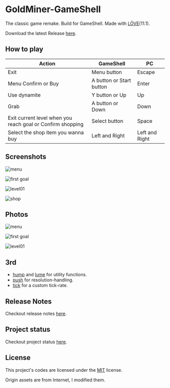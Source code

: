 # GoldMiner-GameShell

The classic game remake. Build for GameShell. Made with [LÖVE](https://love2d.org/)(11.1).

Download the latest Release [here](https://github.com/zzxzzk115/GoldMiner-GameShell/releases/latest).

## How to play

| Action                                                     | GameShell                | PC             |
| ---------------------------------------------------------- | ------------------------ | -------------- |
| Exit                                                       | Menu button              | Escape         |
| Menu Confirm or Buy                                        | A button or Start button | Enter          |
| Use dynamite                                               | Y button or Up           | Up             |
| Grab                                                       | A button or Down         | Down           |
| Exit current level when you reach goal or Confirm shopping | Select button            | Space          |
| Select the shop item you wanna buy                         | Left and Right           | Left and Right |

## Screenshots

![menu](./pictures/screenshots_01_main_menu.png)

![first goal](./pictures/screenshots_02_first_goal.png)

![level01](./pictures/screenshots_03_level01.png)

![shop](./pictures/screenshots_04_shop.png)

## Photos

![menu](./pictures/photos_01_main_menu.jpg)

![first goal](./pictures/photos_02_first_goal.jpg)

![level01](./pictures/photos_03_level01.jpg)

## 3rd

- [hump](https://github.com/vrld/hump) and [lume](https://github.com/rxi/lume) for utility functions.
- [push](https://github.com/Ulydev/push) for resolution-handling.
- [tick](https://github.com/bjornbytes/tick) for a custom tick-rate.

## Release Notes

Checkout release notes [here](./ReleaseNotes.md).

## Project status

Checkout project status [here](https://github.com/zzxzzk115/GoldMiner-GameShell/projects/1).


## License

This project's codes are licensed under the [MIT](./LICENSE) license.

Origin assets are from Internet, I modified them.